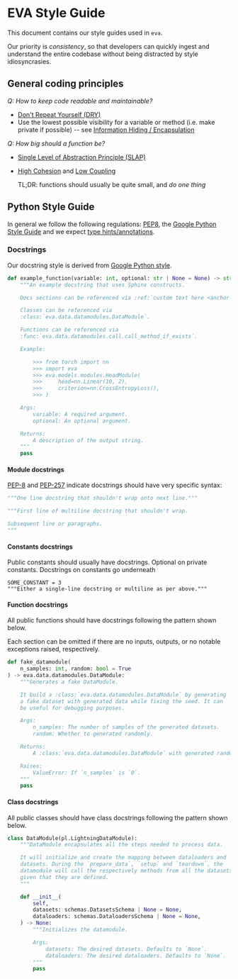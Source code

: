 # EVA Style Guide

This document contains our style guides used in `eva`.

Our priority is _consistency_, so that developers can quickly
ingest and understand the entire codebase without being distracted
by style idiosyncrasies.

## General coding principles

_Q: How to keep code readable and maintainable?_
- [Don't Repeat Yourself (DRY)](https://en.wikipedia.org/wiki/Don%27t_repeat_yourself)
- Use the lowest possible visibility for a variable or method (i.e. make private if possible) -- see [Information Hiding / Encapsulation](https://pynative.com/python-encapsulation/)

_Q: How big should a function be?_
- [Single Level of Abstraction Principle (SLAP)](http://principles-wiki.net/principles:single_level_of_abstraction)
- [High Cohesion](http://principles-wiki.net/principles:high_cohesion) and [Low Coupling](http://principles-wiki.net/principles:low_coupling)

    TL;DR: functions should usually be quite small, and _do one thing_

## Python Style Guide

In general we follow the following regulations:
[PEP8](https://peps.python.org/pep-0008/), the 
[Google Python Style Guide](https://google.github.io/styleguide/pyguide.html)
and we expect [type hints/annotations](https://peps.python.org/pep-0484/).

### Docstrings

Our docstring style is derived from
[Google Python style](https://google.github.io/styleguide/pyguide.html#38-comments-and-docstrings).


```py
def example_function(variable: int, optional: str | None = None) -> str:
    """An example docstring that uses Sphinx constructs.

    Docs sections can be referenced via :ref:`custom text here <anchor-link>`.

    Classes can be referenced via
    :class:`eva.data.datamodules.DataModule`.

    Functions can be referenced via
    :func:`eva.data.datamodules.call.call_method_if_exists`.

    Example:

        >>> from torch import nn
        >>> import eva
        >>> eva.models.modules.HeadModule(
        >>>     head=nn.Linear(10, 2),
        >>>     criterion=nn.CrossEntropyLoss(),
        >>> )

    Args:
        variable: A required argument.
        optional: An optional argument.

    Returns:
        A description of the output string.
    """
    pass
```

#### Module docstrings

[PEP-8](https://peps.python.org/pep-0008/#documentation-strings) and [PEP-257](https://peps.python.org/pep-0257/) indicate docstrings should have very specific syntax:

```py
"""One line docstring that shouldn't wrap onto next line."""
```

```py
"""First line of multiline docstring that shouldn't wrap.

Subsequent line or paragraphs.
"""
```

#### Constants docstrings
Public constants should usually have docstrings. Optional on
private constants. Docstrings on constants go underneath

```
SOME_CONSTANT = 3
"""Either a single-line docstring or multiline as per above."""
```

#### Function docstrings

All public functions should have docstrings following the
pattern shown below.

Each section can be omitted if there are no inputs, outputs,
or no notable exceptions raised, respectively.

```py
def fake_datamodule(
    n_samples: int, random: bool = True
) -> eva.data.datamodules.DataModule:
    """Generates a fake DataModule.

    It build a :class:`eva.data.datamodules.DataModule` by generating
    a fake dataset with generated data while fixing the seed. It can
    be useful for debugging purposes.

    Args:
        n_samples: The number of samples of the generated datasets.
        random: Whether to generated randomly.

    Returns:
        A :class:`eva.data.datamodules.DataModule` with generated random data.

    Raises:
        ValueError: If `n_samples` is `0`.
    """
    pass
```

#### Class docstrings

All public classes should have class docstrings following the
pattern shown below.

```py
class DataModule(pl.LightningDataModule):
    """DataModule encapsulates all the steps needed to process data.

    It will initialize and create the mapping between dataloaders and
    datasets. During the `prepare_data`, `setup` and `teardown`, the
    datamodule will call the respectively methods from all the datasets,
    given that they are defined.
    """

    def __init__(
        self,
        datasets: schemas.DatasetsSchema | None = None,
        dataloaders: schemas.DataloadersSchema | None = None,
    ) -> None:
        """Initializes the datamodule.

        Args:
            datasets: The desired datasets. Defaults to `None`.
            dataloaders: The desired dataloaders. Defaults to `None`.
        """
        pass
```
